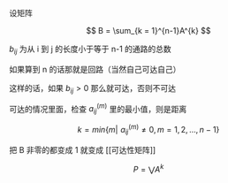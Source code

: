 ---
---

设矩阵

$$
B = \sum_{k = 1}^{n-1}A^{k}
$$

$b_{ij}$ 为从 i 到 j 的长度小于等于 n-1 的通路的总数

如果算到 n 的话那就是回路（当然自己可达自己）

这样的话，如果 $b_{ij}>0$ 那么就可达，否则不可达

可达的情况里面，检查 $a_{ij}^{(m)}$ 里的最小值，则是距离

$$
k=min\{ m|\,\,a_{ij}^{(m)}\neq 0,m=1,2,\dots,n-1 \}
$$

把 B 非零的都变成 1 就变成 [[可达性矩阵]]

$$
P = \bigvee A^{k}
$$
